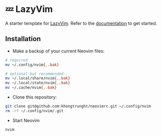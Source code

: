 # 💤 LazyVim

A starter template for [LazyVim](https://github.com/LazyVim/LazyVim).
Refer to the [documentation](https://lazyvim.github.io/installation) to get started.

## Installation
* Make a backup of your current Neovim files:

```sh
# required
mv ~/.config/nvim{,.bak}

# optional but recommended
mv ~/.local/share/nvim{,.bak}
mv ~/.local/state/nvim{,.bak}
mv ~/.cache/nvim{,.bak}
```

* Clone this repository:
```sh
git clone git@github.com:khongtrunght/neovimrc.git ~/.config/nvim
rm -rf ~/.config/nvim/.git
```

* Start Neovim
```sh
nvim
```

